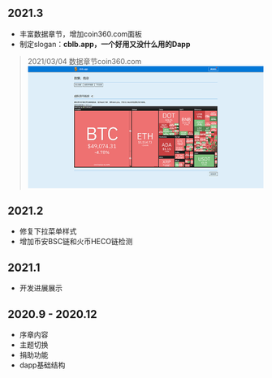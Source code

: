## 2021.3

- 丰富数据章节，增加coin360.com面板
- 制定slogan：**cblb.app，一个好用又没什么用的Dapp**

>2021/03/04 数据章节coin360.com  
![](https://raw.githubusercontent.com/cblber/cblb-app-progress/master/img/20210304.png)

## 2021.2

- 修复下拉菜单样式
- 增加币安BSC链和火币HECO链检测

## 2021.1

- 开发进展展示

## 2020.9 - 2020.12 

- 序章内容
- 主题切换
- 捐助功能
- dapp基础结构